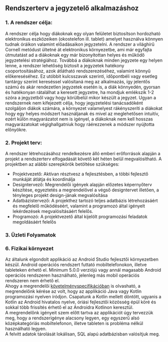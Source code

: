 Rendszerterv a jegyzetelő alkalmazáshoz
---------------------------------------

### 1. A rendszer célja:

   A rendszer célja hogy diákoknak egy olyan felületet biztosítson hordozható elektronikus eszközeiken (okostelefon ill. tablet)
amelyet használva könnyen tudnak óráikon valamint előadásaikon jegyzetelni. A rendszer a világhírű Cornell metódust ültetné át
elektronikus környezetbe, ami már egyfajta útmutatást ad a diákoknak egy már bizonyítottan helyes és működő jegyzetelési stratégiához.
Továbbá a diákoknak minden jegyzete egy helyen lenne, a rendszer lehetőség biztosít a jegyzetek hatékony csoportosításához, azok 
átlátható rendszerezéséhez, valamint könnyű előkereséséhez. Ez utóbbit kulcsszavak szerinti, időpontbéli vagy esetleg tantárgy szerint
kereséssel valósítaná meg az alkalmazás, így jelentős számú és akár rendezetlen jegyzetek esetén is, a diák könnyedén, gyorsan és hatékonyan
rátalálhat a keresett jegyzetre, ha mondjuk emlékszik 1-2 szóra a jegyzetből vagy hogy körülbelül mikor készült a jegyzet. 
Ugyan a rendszernek nem kifejezett célja, hogy jegyzetelési tanácsadóként szolgáljon diákok számára, a környezet valamelyest rákényszeríti a
diákokat hogy egy helyes módszert használjanak és mivel az meglehetősen intuitív, ezért külön magyarázatot nem is igényel, a diákoknak nem
kell hosszas magyarázatokat végighallgatniuk hogy ráérezzenek a módszer nyújtotta előnyökre. 


### 2. Projekt terv:

  A rendszer létrehozásához rendelkezésre álló emberi erőforrások alapján a projekt a rendszerterv elfogadását követő két héten belül
megvalósítható. A projektben az alábbi szerepkörök betöltése szükséges:

* Projektvezető: Aktívan résztvesz a fejlesztésben, a többi fejlesztő munkáját átlátja és koordinálja
* Designtervező: Megrendelői igények alapján előzetes képernyőterv készítése, egyeztetés a megrendelővel a
		végső designtervet illetően, a tényleges projekt design-jának megvalósítása
* Adatbázistervező: A projekthez tartozó teljes adatbázis létrehozásáért és megfelelő működéséért,
		   valamint a programozó által igényelt lekérdezések megvalósításáért felelős. 
* Programozó: A projektvezető által kijelölt programozási feladatok megoldásáért felelős  

### 3. Üzleti Folyamatok

### 6. Fizikai környezet

Az általunk elgondolt applikáció az Android Studio fejlesztői környezetben készül. Android operációs rendszert futtató mobiltelefonokon, illetve tableteken érhető el.
Minimum 5.0.0 verziójú vagy annál magasabb Android operációs rendszeren használható, jelenleg más mobil operációs rendszeren nem érhető el.  
Ahogy a megrendelői [követelményspecifikációban](https://github.com/vajkone/NoteTakingApp/blob/master/k%C3%B6vspec.md#5-a-rendszerre-vonatkoz%C3%B3-szab%C3%A1lyok) is olvasható, a megrendelőnk kérése az volt, hogy az applikáció Java vagy Kotlin programozási nyelven íródjon. 
Csapatunk a Kotlin mellett döntött, ugyanis a Kotlin az Android hivatalos nyelve, óriási fejlesztői közösség épül köré és sokkal több frissítés érhető el az Androidra Kotlinon keresztül.  
A megrendelőnk igényeit szem előtt tartva az applikációt úgy tervezzük meg, hogy a rendszerigénye alacsony legyen, egy egyszerű alsó középkategóriás mobiltelefonon,
illetve tableten is probléma nélkül használható legyen.  
A felvitt adatok tárolását lokálisan, SQL alapú adatbázisban valósítjuk meg.
